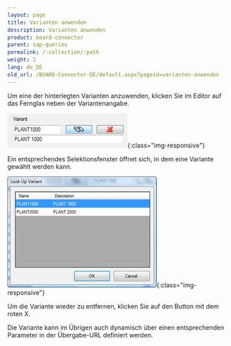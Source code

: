 ```yaml
---
layout: page
title: Varianten anwenden
description: Varianten anwenden
product: board-connector
parent: sap-queries
permalink: /:collection/:path
weight: 2
lang: de_DE
old_url: /BOARD-Connector-DE/default.aspx?pageid=varianten-anwenden
---
```


Um eine der hinterlegten Varianten anzuwenden, klicken Sie im Editor auf das Fernglas neben der Variantenangabe.

![Query-Variant-01](/img/content/Query-Variant-01.png){:class="img-responsive"}

Ein entsprechendes Selektionsfenster öffnet sich, in dem eine Variante gewählt werden kann.

![Query-Variant-02](/img/content/Query-Variant-02.png){:class="img-responsive"}

Um die Variante wieder zu entfernen, klicken Sie auf den Button mit dem roten X.

Die Variante kann im Übrigen auch dynamisch über einen entsprechenden Parameter in der Übergabe-URL definiert werden.